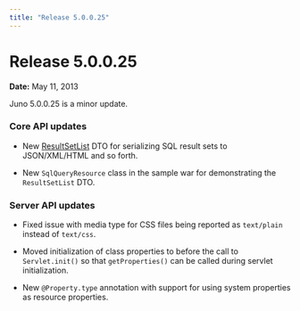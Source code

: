 ```yaml
---
title: "Release 5.0.0.25"
---
```


# Release 5.0.0.25

**Date:** May 11, 2013

Juno 5.0.0.25 is a minor update.

### Core API updates

- New [ResultSetList]({{API_DOCS}}/org/apache/juneau/dto/ResultSetList.html) DTO for serializing SQL result sets to JSON/XML/HTML and so forth.

- New `SqlQueryResource` class in the sample war for demonstrating the `ResultSetList` DTO.

### Server API updates

- Fixed issue with media type for CSS files being reported as `text/plain` instead of `text/css`.

- Moved initialization of class properties to before the call to `Servlet.init()` so that `getProperties()` can be called during servlet initialization.

- New `@Property.type` annotation with support for using system properties as resource properties.